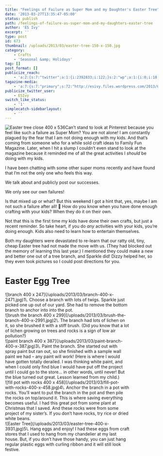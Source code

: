 ```yaml
---
title: "Feelings of Failure as Super Mom and my Daughter's Easter Tree"
date: '2013-03-27T13:35:47-05:00'
status: publish
path: /feelings-of-failure-as-super-mom-and-my-daughters-easter-tree
author: 'ES Ivy'
excerpt: ''
type: post
id: 673
thumbnail: /uploads/2013/03/easter-tree-150-x-150.jpg
category:
    - Crafts
    - 'Seasonal &amp; Holidays'
tag: []
post_format: []
publicize_reach:
    - 'a:2:{s:7:"twitter";a:1:{i:2392833;i:122;}s:2:"wp";a:1:{i:0;i:18;}}'
tagazine-media:
    - 'a:7:{s:7:"primary";s:72:"http://esivy.files.wordpress.com/2013/03/easter-tree-close-400-x-536.jpg";s:6:"images";a:6:{s:72:"http://esivy.files.wordpress.com/2013/03/easter-tree-close-400-x-536.jpg";a:6:{s:8:"file_url";s:72:"http://esivy.files.wordpress.com/2013/03/easter-tree-close-400-x-536.jpg";s:5:"width";i:400;s:6:"height";i:536;s:4:"type";s:5:"image";s:4:"area";i:214400;s:9:"file_path";b:0;}s:62:"http://esivy.files.wordpress.com/2013/03/branch-400-x-2471.jpg";a:6:{s:8:"file_url";s:62:"http://esivy.files.wordpress.com/2013/03/branch-400-x-2471.jpg";s:5:"width";i:400;s:6:"height";i:247;s:4:"type";s:5:"image";s:4:"area";i:98800;s:9:"file_path";b:0;}s:72:"http://esivy.files.wordpress.com/2013/03/brush-the-branch-400-x-2991.jpg";a:6:{s:8:"file_url";s:72:"http://esivy.files.wordpress.com/2013/03/brush-the-branch-400-x-2991.jpg";s:5:"width";i:400;s:6:"height";i:299;s:4:"type";s:5:"image";s:4:"area";i:119600;s:9:"file_path";b:0;}s:67:"http://esivy.files.wordpress.com/2013/03/paint-branch-400-x-387.jpg";a:6:{s:8:"file_url";s:67:"http://esivy.files.wordpress.com/2013/03/paint-branch-400-x-387.jpg";s:5:"width";i:400;s:6:"height";i:387;s:4:"type";s:5:"image";s:4:"area";i:154800;s:9:"file_path";b:0;}s:74:"http://esivy.files.wordpress.com/2013/03/fill-pot-with-rocks-400-x-458.jpg";a:6:{s:8:"file_url";s:74:"http://esivy.files.wordpress.com/2013/03/fill-pot-with-rocks-400-x-458.jpg";s:5:"width";i:400;s:6:"height";i:458;s:4:"type";s:5:"image";s:4:"area";i:183200;s:9:"file_path";b:0;}s:66:"http://esivy.files.wordpress.com/2013/03/easter-tree-400-x-393.jpg";a:6:{s:8:"file_url";s:66:"http://esivy.files.wordpress.com/2013/03/easter-tree-400-x-393.jpg";s:5:"width";i:400;s:6:"height";i:393;s:4:"type";s:5:"image";s:4:"area";i:157200;s:9:"file_path";b:0;}}s:6:"videos";a:0:{}s:11:"image_count";i:6;s:6:"author";s:8:"37195739";s:7:"blog_id";s:8:"40536089";s:9:"mod_stamp";s:19:"2013-03-27 18:35:47";}'
publicize_twitter_user:
    - ESIvy
switch_like_status:
    - '1'
simplecatch-sidebarlayout:
    - ''
---
```

![Easter tree close 400 x 536](/uploads/2013/03/easter-tree-close-400-x-536.jpg?w=223)Can’t stand to look at Pinterest because you feel like such a failure as Super Mom? You are not alone! I am constantly plagued by the fear that I am not doing enough with my kids. And that’s coming from someone who for a while sold craft ideas to Family Fun Magazine. Later, when I hit a slump I couldn’t even stand to look at the magazine because it reminded me of all the great activities I *should* be doing with my kids.

I have been chatting with some other super moms recently and have found that I’m not the only one who feels this way.

We talk about and publicly post our successes.

We only see our own failures!

Is that mixed up or what? But this weekend I got a hint that, yes, maybe I am not such a failure after all! 🙂 How do you know when you have done enough crafting with your kids? When they do it on their own.

Not that this is the first time my kids have done their own crafts, but just a recent reminder. So take heart, if you do *any* activities with your kids, you’re doing enough. Kids also need to learn how to entertain themselves.

Both my daughters were devastated to re-learn that our ratty old, tiny, cheap Easter tree had not made the move with us. (They had blocked out the memory of learning this last year.) I mentioned they could make a new and better one out of a tree branch, and Sparkle did! Dizzy helped her, so they even took pictures so I could post directions for you.

Easter Egg Tree
===============

<div class="wp-caption aligncenter" id="attachment_684" style="width: 410px">![branch 400 x 247](/uploads/2013/03/branch-400-x-2471.jpg)1\. Choose a branch with lots of twigs. Sparkle just picked one up out of our yard. She had to remove the bottom branch to anchor into into the pot.

</div><div class="wp-caption aligncenter" id="attachment_685" style="width: 410px">![brush the branch 400 x 299](/uploads/2013/03/brush-the-branch-400-x-2991.jpg)2\. The branch had lots of lichen on it, so she brushed it with a stiff brush. (Did you know that a lot of lichen growing on trees and rocks is a sign of low air pollution?)

</div><div class="wp-caption aligncenter" id="attachment_689" style="width: 410px">![paint branch 400 x 387](/uploads/2013/03/paint-branch-400-x-387.jpg)3\. Paint the branch. She started out with spray paint but ran out, so she finished with a sample wall paint we had – any paint will work! (Here is where I would have gotten totally derailed. I was thinking white paint, and when I could only find blue I would have put off the project until I could go to the store… in other words, until never! But the blue turned out great. Lesson learned from my child.)

</div><div class="wp-caption aligncenter" id="attachment_688" style="width: 410px">![fill pot with rocks 400 x 458](/uploads/2013/03/fill-pot-with-rocks-400-x-458.jpg)4\. Anchor the branch in a pot with rocks. You’ll want to put the branch in the pot and then pile the rocks on top/around it. This is where saving everything becomes useful. I had this great pot from some plant at Christmas that I saved. And these rocks were from some project of my sister’s. If you don’t have rocks, try rice or dried white beans.

</div><div class="wp-caption aligncenter" id="attachment_1180" style="width: 410px">![Easter Tree](/uploads/2013/03/easter-tree-400-x-3931.jpg)5\. Hang eggs and enjoy! I had these eggs from craft stores that I used to hang from my chandelier at my last house. But, if you don’t have those handy, you can just hang regular plastic eggs with curling ribbon and it will still look festive.

</div>